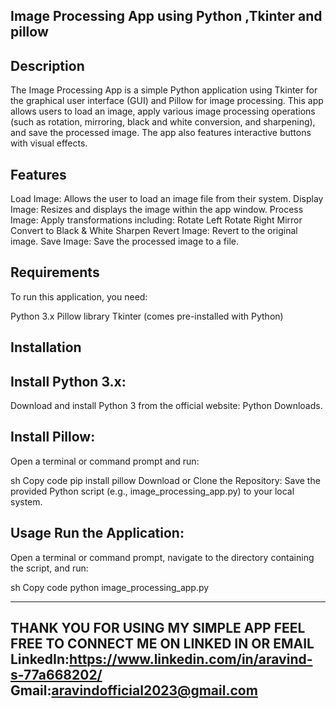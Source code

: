
Image Processing App using Python ,Tkinter and pillow
-----------------------------------------------------
Description
------------
The Image Processing App is a simple Python application using Tkinter for the graphical user interface (GUI) and Pillow for image processing.
This app allows users to load an image, apply various image processing operations (such as rotation, mirroring, black and white conversion, and sharpening), and
save the processed image. The app also features interactive buttons with visual effects.

Features
--------
Load Image: Allows the user to load an image file from their system.
Display Image: Resizes and displays the image within the app window.
Process Image: Apply transformations including:
Rotate Left
Rotate Right
Mirror
Convert to Black & White
Sharpen
Revert Image: Revert to the original image.
Save Image: Save the processed image to a file.

Requirements
------------
To run this application, you need:

Python 3.x
Pillow library
Tkinter (comes pre-installed with Python)

Installation
------------
Install Python 3.x:
--------------------
Download and install Python 3 from the official website: Python Downloads.

Install Pillow:
----------------
Open a terminal or command prompt and run:

sh
Copy code
pip install pillow
Download or Clone the Repository:
Save the provided Python script (e.g., image_processing_app.py) to your local system.

Usage
Run the Application:
--------------------
Open a terminal or command prompt, navigate to the directory containing the script, and run:

sh
Copy code
python image_processing_app.py

------------------------------------------------------------------------------------------------------------------------------------------------------
THANK YOU FOR USING MY SIMPLE APP FEEL FREE TO CONNECT ME ON LINKED IN OR EMAIL 
LinkedIn:https://www.linkedin.com/in/aravind-s-77a668202/
Gmail:aravindofficial2023@gmail.com
-------------------------------------------------------------------------------------------------------------------------------------------------------
